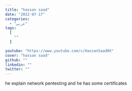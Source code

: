 ```yaml
---
title: "hassan saad"
date: "2022-07-17"
categories:
  - "عربي"
tags:
  [
    ""
  ]

youtube: "https://www.youtube.com/c/HassanSaad0X"
cover: "hassan saad"
github: ""
linkedin: ""
twitter: ""
---
```



he explain network pentesting and he has some certificates

